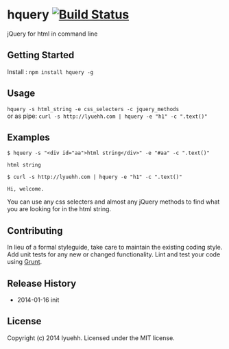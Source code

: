 # hquery [![Build Status](https://secure.travis-ci.org/lyuehh/hquery.png?branch=master)](http://travis-ci.org/lyuehh/hquery)

jQuery for html in command line

## Getting Started
Install : `npm install hquery -g`

## Usage

`hquery -s html_string -e css_selecters -c jquery_methods`<br/>
or as pipe:
`curl -s http://lyuehh.com | hquery -e "h1" -c ".text()"`

## Examples

`$ hquery -s "<div id="aa">html string</div>" -e "#aa" -c ".text()"`

`html string`

`$ curl -s http://lyuehh.com | hquery -e "h1" -c ".text()"`

`Hi, welcome.`

You can use any css selecters and almost any jQuery methods to find what you are looking for in the html string.

## Contributing
In lieu of a formal styleguide, take care to maintain the existing coding style. Add unit tests for any new or changed functionality. Lint and test your code using [Grunt](http://gruntjs.com/).

## Release History

* 2014-01-16 init

## License
Copyright (c) 2014 lyuehh. Licensed under the MIT license.
